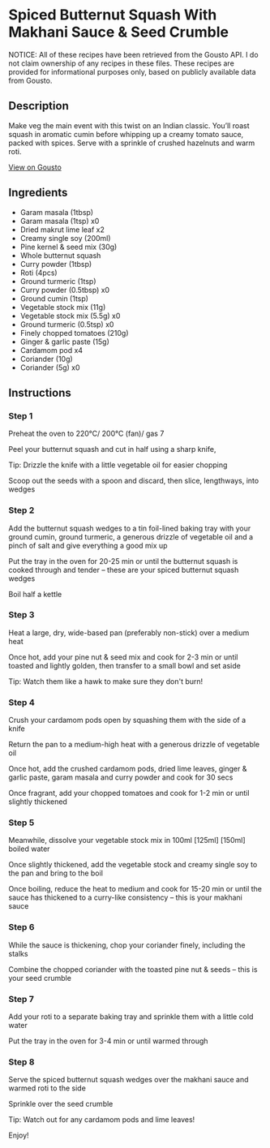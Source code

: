 # Spiced Butternut Squash With Makhani Sauce & Seed Crumble

NOTICE: All of these recipes have been retrieved from the Gousto API. I do not claim ownership of any recipes in these files. These recipes are provided for informational purposes only, based on publicly available data from Gousto.

## Description

Make veg the main event with this twist on an Indian classic. You’ll roast squash in aromatic cumin before whipping up a creamy tomato sauce, packed with spices. Serve with a sprinkle of crushed hazelnuts and warm roti.

[View on Gousto](https://www.gousto.co.uk/recipes/cookbook/spiced-butternut-squash-with-makhani-sauce-hazelnut-crumble)

## Ingredients

- Garam masala (1tbsp)
- Garam masala (1tsp) x0
- Dried makrut lime leaf x2
- Creamy single soy (200ml)
- Pine kernel & seed mix (30g)
- Whole butternut squash
- Curry powder (1tbsp)
- Roti (4pcs)
- Ground turmeric (1tsp)
- Curry powder (0.5tbsp) x0
- Ground cumin (1tsp)
- Vegetable stock mix (11g)
- Vegetable stock mix (5.5g) x0
- Ground turmeric (0.5tsp) x0
- Finely chopped tomatoes (210g)
- Ginger & garlic paste (15g)
- Cardamom pod x4
- Coriander (10g)
- Coriander (5g) x0

## Instructions


### Step 1

Preheat the oven to 220°C/ 200°C (fan)/ gas 7

Peel your butternut squash and cut in half using a sharp knife,

Tip: Drizzle the knife with a little vegetable oil for easier chopping

Scoop out the seeds with a spoon and discard, then slice, lengthways, into wedges


### Step 2

Add the butternut squash wedges to a tin foil-lined baking tray with your ground cumin, ground turmeric, a generous drizzle of vegetable oil and a pinch of salt and give everything a good mix up

Put the tray in the oven for 20-25 min or until the butternut squash is cooked through and tender – these are your spiced butternut squash wedges

Boil half a kettle


### Step 3

Heat a large, dry, wide-based pan (preferably non-stick) over a medium heat

Once hot, add your pine nut & seed mix and cook for 2-3 min or until toasted and lightly golden, then transfer to a small bowl and set aside

Tip: Watch them like a hawk to make sure they don't burn!


### Step 4

Crush your cardamom pods open by squashing them with the side of a knife

Return the pan to a medium-high heat with a generous drizzle of vegetable oil

Once hot, add the crushed cardamom pods, dried lime leaves, ginger & garlic paste, garam masala and curry powder and cook for 30 secs

Once fragrant, add your chopped tomatoes and cook for 1-2 min or until slightly thickened


### Step 5

Meanwhile, dissolve your vegetable stock mix in 100ml <span class="text-purple">[125ml]<span class="text-danger"> </span>[150ml] </span>boiled water

Once slightly thickened, add the vegetable stock and creamy single soy to the pan and bring to the boil

Once boiling, reduce the heat to medium and cook for 15-20 min or until the sauce has thickened to a curry-like consistency – this is your makhani sauce


### Step 6

While the sauce is thickening, chop your coriander finely, including the stalks

Combine the chopped coriander with the toasted pine nut & seeds – this is your seed crumble


### Step 7

Add your roti to a separate baking tray and sprinkle them with a little cold water

Put the tray in the oven for 3-4 min or until warmed through

### Step 8

Serve the spiced butternut squash wedges over the makhani sauce and warmed roti to the side

Sprinkle over the seed crumble

Tip: Watch out for any cardamom pods and lime leaves!

Enjoy!

